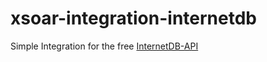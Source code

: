 # xsoar-integration-internetdb
Simple Integration for the free [InternetDB-API](https://internetdb.shodan.io/)

